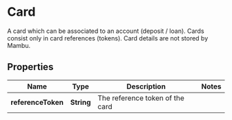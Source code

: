 

# Card

A card which can be associated to an account (deposit / loan). Cards consist only in card references (tokens). Card details are not stored by Mambu.
## Properties

Name | Type | Description | Notes
------------ | ------------- | ------------- | -------------
**referenceToken** | **String** | The reference token of the card | 




